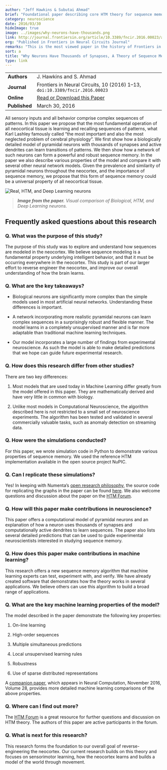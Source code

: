 ```yaml
---
author: "Jeff Hawkins & Subutai Ahmad"
brief: "Foundational paper describing core HTM theory for sequence memory and its relationship to the neocortex. Written with a neuroscience perspective, the paper explains why neurons need so many synapses and how networks of neurons can form a powerful sequence learning mechanism."
category: neuroscience
date: 2016/03/30
hideImage: true
image: ../images/why-neurons-have-thousands.png
link: http://journal.frontiersin.org/article/10.3389/fncir.2016.00023/abstract
org: "Published in Frontiers in Neural Circuits Journal"
remarks: "This is the most viewed paper in the history of Frontiers in Neural Circuits."
sort: a
title: "Why Neurons Have Thousands of Synapses, A Theory of Sequence Memory in Neocortex"
type: link
---
```


| | |
|-|-|
| **Authors** | J. Hawkins and S. Ahmad |
| **Journal** | Frontiers in Neural Circuits, 10 (2016) 1–13, `doi:10.3389/fncir.2016.00023` |
| **Online** | [Read or Download this Paper][1] |
| **Published** | March 30, 2016 |

All sensory inputs and all behavior comprise complex sequences of patterns. In
this paper we propose that the most fundamental operation of all neocortical
tissue is learning and recalling sequences of patterns, what Karl Lashley
famously called “the most important and also the most neglected problem of
cerebral physiology”. We first show how a biologically detailed model of
pyramidal neurons with thousands of synapses and active dendrites can learn
transitions of patterns. We then show how a network of such neurons can form a
powerful and robust sequence memory. In the paper we also describe various
properties of the model and compare it with several other neural network models.
Given the prevalence and similarity of pyramidal neurons throughout the
neocortex, and the importance of sequence memory, we propose that this form of
sequence memory could be a universal property of all neocortical tissue.

![Real, HTM, and Deep Learning neurons](../images/why-neurons-have-thousands.png)
> ***Image from the paper.*** *Visual comparison of Biological, HTM, and Deep
  Learning neurons.*

## Frequently asked questions about this research

### Q. What was the purpose of this study?

The purpose of this study was to explore and understand how sequences are
modeled in the neocortex. We believe sequence modeling is a fundamental property
underlying intelligent behavior, and that it must be occurring everywhere in the
neocortex. This study is part of our larger effort to reverse engineer the
neocortex, and improve our overall understanding of how the brain learns.

### Q. What are the key takeaways?

* Biological neurons are significantly more complex than the simple models used
  in most artificial neural networks. Understanding these differences is
  important.

* A network incorporating more realistic pyramidal neurons can learn complex
  sequences in a surprisingly robust and flexible manner. The model learns in a
  completely unsupervised manner and is far more adaptable than traditional
  machine learning techniques.

* Our model incorporates a large number of findings from experimental
  neuroscience. As such the model is able to make detailed predictions that we
  hope can guide future experimental research.

### Q. How does this research differ from other studies?

There are two key differences:

1. Most models that are used today in Machine Learning differ greatly from the
  model offered in this paper. They are mathematically derived and have very
  little in common with biology.

1. Unlike most models in Computational Neuroscience, the algorithm described
  here is not restricted to a small set of neuroscience experiments. The
  algorithm has been tested and validated in several commercially valuable
  tasks, such as anomaly detection on streaming data.

### Q. How were the simulations conducted?

For this paper, we wrote simulation code in Python to demonstrate various
properties of sequence memory. We used the reference HTM implementation
available in the open source project NuPIC.

### Q. Can I replicate these simulations?

Yes! In keeping with Numenta’s [open research philosophy][2], the source code
for replicating the graphs in the paper can be found [here][3]. We also welcome
questions and discussion about the paper on the [HTM Forum][4].

### Q. How will this paper make contributions in neuroscience?

This paper offers a computational model of pyramidal neurons and an explanation
of how a neuron uses thousands of synapses and computationally active dendrites
to learn sequences. The paper also lists several detailed predictions that can
be used to guide experimental neuroscientists interested in studying sequence
memory.

### Q. How does this paper make contributions in machine learning?

This research offers a new sequence memory algorithm that machine learning
experts can test, experiment with, and verify. We have already created software
that demonstrates how the theory works in several applications. We believe
others can use this algorithm to build a broad range of applications.

### Q. What are the key machine learning properties of the model?

The model described in the paper demonstrate the following key properties:

1. On-line learning

1. High-order sequences

1. Multiple simultaneous predictions

1. Local unsupervised learning rules

1. Robustness

1. Use of sparse distributed representations

A [companion paper][5], which appears in Neural Computation, November 2016, Volume 28,
provides more detailed machine learning comparisons of the above properties.

### Q. Where can I find out more?

The [HTM Forum][4] is a great resource for further questions and discussion on
HTM theory. The authors of this paper are active participants in the forum.

### Q. What is next for this research?

This research forms the foundation to our overall goal of reverse-engineering
the neocortex. Our current research builds on this theory and focuses on
sensorimotor learning, how the neocortex learns and builds a model of the world
through movement.

[1]: http://journal.frontiersin.org/article/10.3389/fncir.2016.00023/full
[2]: http://numenta.com/blog/2014/09/17/increasing-research-transparency/
[3]: https://github.com/numenta/nupic.research/tree/master/projects/sequence_learning
[4]: https://discourse.numenta.org/
[5]: http://numenta.com/papers/continuous-online-sequence-learning-with-an-unsupervised-neural-network-model/
